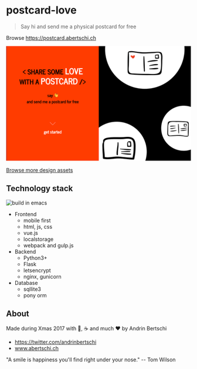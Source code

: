 # postcard-love
> Say hi and send me a physical postcard for free

Browse https://postcard.abertschi.ch  

<a href="https://postcard.abertschi.ch"><img src='./.assets/img1.png' widht=200/></a>

[Browse more design assets](./.assets/postcard-love-ui.pdf)

## Technology stack
![build in emacs](https://img.shields.io/badge/built%20in-emacs-orange.svg)  

- Frontend
  + mobile first
  + html, js, css
  + vue.js
  + localstorage
  + webpack and gulp.js
- Backend
  + Python3+
  + Flask
  + letsencrypt
  + nginx, gunicorn
- Database
  + sqllite3
  + pony orm

## About
Made during Xmas 2017 with 🥛, ☕️ and much ❤️ by Andrin Bertschi

- https://twitter.com/andrinbertschi
- www.abertschi.ch

"A smile is happiness you'll find right under your nose."
-- Tom Wilson

